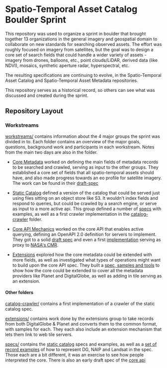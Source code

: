 # Spatio-Temporal Asset Catalog Boulder Sprint 

This repository was used to organize a sprint in boulder that brought together 13 organizations in the general imagery and geospatial domain to collaborate on new standards for searching observed assets. The effort was roughly focused on imagery from satellites, but the goal was to design a core set of search fields that could handle a wider variety of assets - imagery from drones, balloons, etc., point clouds/LiDAR, derived data (like NDVI), mosaics, synthetic aperture radar, hyperspectral, etc. 

The resulting specifications are continuing to evolve, in the Spatio-Temporal Asset Catalog and Spatio-Temporal Asset Metadata repositories. 

This repository serves as a historical record, so others can see what was discussed and created during the sprint.

## Repository Layout

### Workstreams

[workstreams/](workstreams/) contains information about the 4 major groups the sprint was divided in to. Each folder contains an overview of the major goals, questions, background work and participants in each workstream. Notes from the main two days are also in the folder.

* [Core Metadata](workstreams/core-metadata/) worked on defining the main fields of metadata records to be searched and crawled, serving as input to the other groups. They established a core set of fields that all spatio-temporal assets should have, and also made progress towards an eo profile for satellite imagery. The work can be found in their [draft-spec](workstreams/core-metadata/draft-spec.md) 

* [Static Catalog](workstreams/static-catalog/) defined a version of the catalog that could be served just using files sitting on an object store like S3. It wouldn't index fields and respond to queries, but could be crawled by a search engine, or serve as input to a more active api. This group defined a number of [specs](specs/flat_file/) with examples, as well as a first crawler implementation in the [catalog-crawler](catalog-crawler/) folder.

* [Core API Mechanics](workstreams/core-api-mechanics) worked on the core API that enables active querying, defining an OpenAPI 2.0 definition for servers to implement. They got to a solid [draft spec](https://github.com/radiantearth/catalog-api-spec/blob/dev/spec/spec-draft-sprint-day-2.yaml) and even a first [implementation](https://github.com/radiantearth/catalog-api-spec/pull/18) serving as proxy to [NASA's CMR](https://cmr.earthdata.nasa.gov/search/).

* [Extensions](workstreams/core-api-mechanics) explored how the core metadata could be extended with more fields, as well as investigated what types of operations might want to build upon the core API spec. They built a [spec, samples and tools](https://github.com/radiantearth/boulder-sprint/tree/master/extensions) to show how the core could be extended to cover all the metadata providers like Planet and DigitalGlobe, as well as adding in tile serving as an extension.

#### Other folders

[catalog-crawler/](catalog-crawler/) contains a first implementation of a crawler of the static catalog spec.

[extensions/](extensions/) contains work done by the extensions group to take records from both DigitalGlobe & Planet and converts them to the common format, with samples for each. They each also include an extension mechanism that lets them link to web tile servers.

[specs/](specs/) contains the [static catalog](specs/flat_file/) specs and examples, as well as a [set of record examples](specs/core-api) of how to represent DG, NAIP and Landsat in the spec. Those each are a bit different, it was an exercise to see how people interpreted the core. There is also an early draft spec of the [core api](specs/core-api/core-api-schema.yaml)
